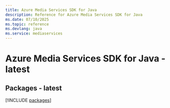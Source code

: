 ```yaml
---
title: Azure Media Services SDK for Java
description: Reference for Azure Media Services SDK for Java
ms.date: 07/10/2025
ms.topic: reference
ms.devlang: java
ms.service: mediaservices
---
```

# Azure Media Services SDK for Java - latest
## Packages - latest
[!INCLUDE [packages](media-services-index.md)]